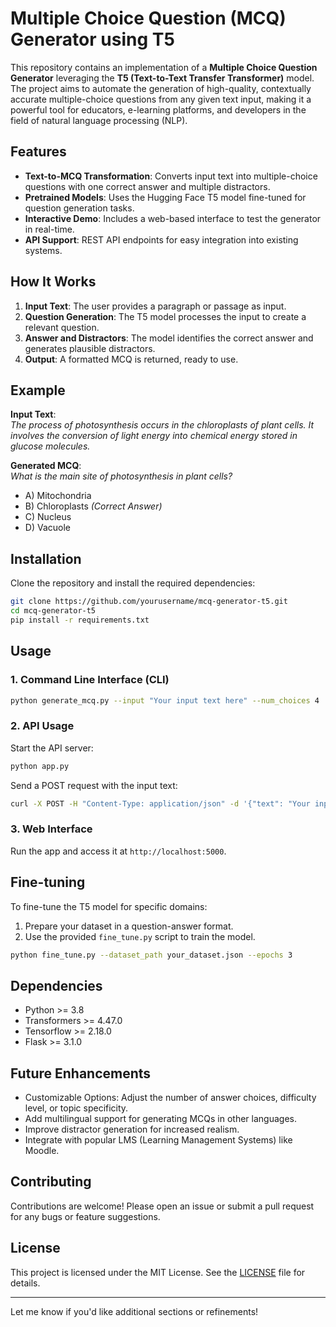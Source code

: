 # Multiple Choice Question (MCQ) Generator using T5  

This repository contains an implementation of a **Multiple Choice Question Generator** leveraging the **T5 (Text-to-Text Transfer Transformer)** model. The project aims to automate the generation of high-quality, contextually accurate multiple-choice questions from any given text input, making it a powerful tool for educators, e-learning platforms, and developers in the field of natural language processing (NLP).  

## Features  
- **Text-to-MCQ Transformation**: Converts input text into multiple-choice questions with one correct answer and multiple distractors.  
- **Pretrained Models**: Uses the Hugging Face T5 model fine-tuned for question generation tasks.  
- **Interactive Demo**: Includes a web-based interface to test the generator in real-time.  
- **API Support**: REST API endpoints for easy integration into existing systems.  

## How It Works  
1. **Input Text**: The user provides a paragraph or passage as input.  
2. **Question Generation**: The T5 model processes the input to create a relevant question.  
3. **Answer and Distractors**: The model identifies the correct answer and generates plausible distractors.  
4. **Output**: A formatted MCQ is returned, ready to use.  

## Example  
**Input Text**:  
*The process of photosynthesis occurs in the chloroplasts of plant cells. It involves the conversion of light energy into chemical energy stored in glucose molecules.*  

**Generated MCQ**:  
*What is the main site of photosynthesis in plant cells?*  
- A) Mitochondria  
- B) Chloroplasts *(Correct Answer)*  
- C) Nucleus  
- D) Vacuole  

## Installation  
Clone the repository and install the required dependencies:  
```bash  
git clone https://github.com/yourusername/mcq-generator-t5.git  
cd mcq-generator-t5  
pip install -r requirements.txt  
```  

## Usage  
### 1. Command Line Interface (CLI)  
```bash  
python generate_mcq.py --input "Your input text here" --num_choices 4  
```  

### 2. API Usage  
Start the API server:  
```bash  
python app.py  
```  
Send a POST request with the input text:  
```bash  
curl -X POST -H "Content-Type: application/json" -d '{"text": "Your input text here"}' http://localhost:5000/generate  
```  

### 3. Web Interface  
Run the app and access it at `http://localhost:5000`.  

## Fine-tuning  
To fine-tune the T5 model for specific domains:  
1. Prepare your dataset in a question-answer format.  
2. Use the provided `fine_tune.py` script to train the model.  
```bash  
python fine_tune.py --dataset_path your_dataset.json --epochs 3  
```  

## Dependencies  
- Python >= 3.8  
- Transformers >= 4.47.0
- Tensorflow >= 2.18.0
- Flask >= 3.1.0

## Future Enhancements  
- Customizable Options: Adjust the number of answer choices, difficulty level, or topic specificity.  
- Add multilingual support for generating MCQs in other languages.  
- Improve distractor generation for increased realism.  
- Integrate with popular LMS (Learning Management Systems) like Moodle.  

## Contributing  
Contributions are welcome! Please open an issue or submit a pull request for any bugs or feature suggestions.  

## License  
This project is licensed under the MIT License. See the [LICENSE](LICENSE) file for details.  

---  

Let me know if you'd like additional sections or refinements!
